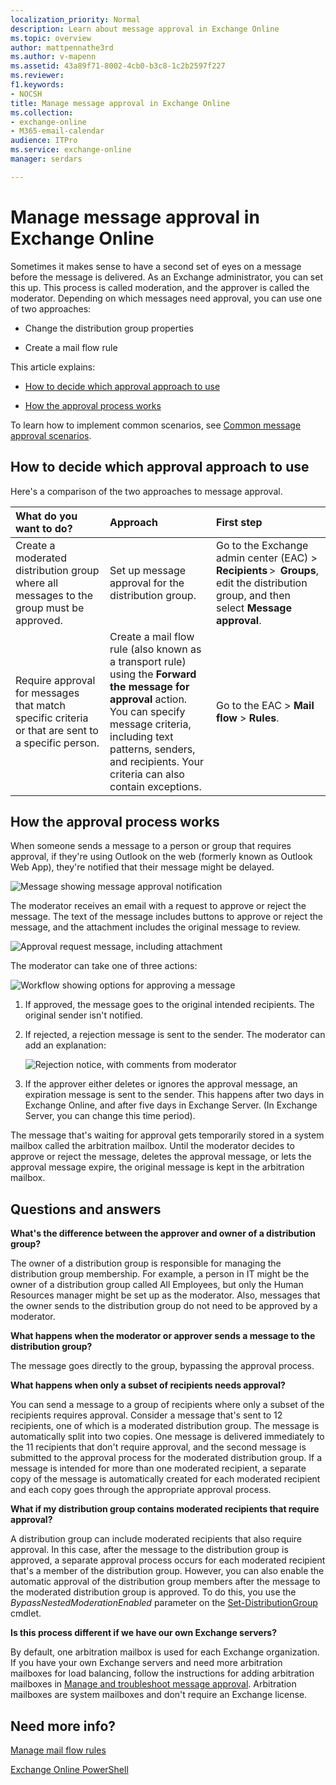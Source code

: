 ```yaml
---
localization_priority: Normal
description: Learn about message approval in Exchange Online
ms.topic: overview
author: mattpennathe3rd
ms.author: v-mapenn
ms.assetid: 43a89f71-8002-4cb0-b3c8-1c2b2597f227
ms.reviewer: 
f1.keywords:
- NOCSH
title: Manage message approval in Exchange Online
ms.collection: 
- exchange-online
- M365-email-calendar
audience: ITPro
ms.service: exchange-online
manager: serdars

---
```


# Manage message approval in Exchange Online

Sometimes it makes sense to have a second set of eyes on a message before the message is delivered. As an Exchange administrator, you can set this up. This process is called moderation, and the approver is called the moderator. Depending on which messages need approval, you can use one of two approaches:

- Change the distribution group properties

- Create a mail flow rule

This article explains:

- [How to decide which approval approach to use](#how-to-decide-which-approval-approach-to-use)

- [How the approval process works](#how-the-approval-process-works)

To learn how to implement common scenarios, see [Common message approval scenarios](common-message-approval-scenarios.md).

## How to decide which approval approach to use

Here's a comparison of the two approaches to message approval.

|**What do you want to do?**|**Approach**|**First step**|
|:-----|:-----|:-----|
|Create a moderated distribution group where all messages to the group must be approved.|Set up message approval for the distribution group.|Go to the Exchange admin center (EAC) \> **Recipients** \>  **Groups**, edit the distribution group, and then select **Message approval**.|
|Require approval for messages that match specific criteria or that are sent to a specific person.|Create a mail flow rule (also known as a transport rule) using the **Forward the message for approval** action. <br/> You can specify message criteria, including text patterns, senders, and recipients. Your criteria can also contain exceptions.|Go to the EAC \> **Mail flow** \> **Rules**.|

## How the approval process works

When someone sends a message to a person or group that requires approval, if they're using Outlook on the web (formerly known as Outlook Web App), they're notified that their message might be delayed.

![Message showing message approval notification](../../media/TA_Mod_Sender_Notification.png)

The moderator receives an email with a request to approve or reject the message. The text of the message includes buttons to approve or reject the message, and the attachment includes the original message to review.

![Approval request message, including attachment](../../media/TA_Mod_Approval_Request.png)

 The moderator can take one of three actions:

![Workflow showing options for approving a message](../../media/TA_ModerationWorkflow.png)

1. If approved, the message goes to the original intended recipients. The original sender isn't notified.

2. If rejected, a rejection message is sent to the sender. The moderator can add an explanation:

    ![Rejection notice, with comments from moderator](../../media/TA_Mod_Rejection.png)

3. If the approver either deletes or ignores the approval message, an expiration message is sent to the sender. This happens after two days in Exchange Online, and after five days in Exchange Server. (In Exchange Server, you can change this time period).

The message that's waiting for approval gets temporarily stored in a system mailbox called the arbitration mailbox. Until the moderator decides to approve or reject the message, deletes the approval message, or lets the approval message expire, the original message is kept in the arbitration mailbox.

## Questions and answers

 **What's the difference between the approver and owner of a distribution group?**

The owner of a distribution group is responsible for managing the distribution group membership. For example, a person in IT might be the owner of a distribution group called All Employees, but only the Human Resources manager might be set up as the moderator. Also, messages that the owner sends to the distribution group do not need to be approved by a moderator.

 **What happens when the moderator or approver sends a message to the distribution group?**

The message goes directly to the group, bypassing the approval process.

 **What happens when only a subset of recipients needs approval?**

You can send a message to a group of recipients where only a subset of the recipients requires approval. Consider a message that's sent to 12 recipients, one of which is a moderated distribution group. The message is automatically split into two copies. One message is delivered immediately to the 11 recipients that don't require approval, and the second message is submitted to the approval process for the moderated distribution group. If a message is intended for more than one moderated recipient, a separate copy of the message is automatically created for each moderated recipient and each copy goes through the appropriate approval process.

 **What if my distribution group contains moderated recipients that require approval?**

A distribution group can include moderated recipients that also require approval. In this case, after the message to the distribution group is approved, a separate approval process occurs for each moderated recipient that's a member of the distribution group. However, you can also enable the automatic approval of the distribution group members after the message to the moderated distribution group is approved. To do this, you use the _BypassNestedModerationEnabled_ parameter on the [Set-DistributionGroup](https://docs.microsoft.com/powershell/module/exchange/users-and-groups/set-distributiongroup) cmdlet.

 **Is this process different if we have our own Exchange servers?**

By default, one arbitration mailbox is used for each Exchange organization. If you have your own Exchange servers and need more arbitration mailboxes for load balancing, follow the instructions for adding arbitration mailboxes in [Manage and troubleshoot message approval](ttroubleshoot-message-approval.md). Arbitration mailboxes are system mailboxes and don't require an Exchange license.

## Need more info?

[Manage mail flow rules](manage-mail-flow-rules.md)

[Exchange Online PowerShell](https://docs.microsoft.com/powershell/exchange/exchange-online/exchange-online-powershell)
